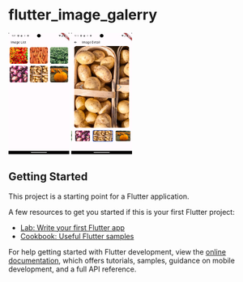 # flutter_image_galerry

<img src="assets/scr1.png" alt="screen " width="120" height="240">
<img src="assets/scr2.png" alt="detail image" width="120" height="240">

## Getting Started

This project is a starting point for a Flutter application.

A few resources to get you started if this is your first Flutter project:

- [Lab: Write your first Flutter app](https://docs.flutter.dev/get-started/codelab)
- [Cookbook: Useful Flutter samples](https://docs.flutter.dev/cookbook)

For help getting started with Flutter development, view the
[online documentation](https://docs.flutter.dev/), which offers tutorials,
samples, guidance on mobile development, and a full API reference.
